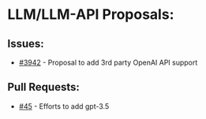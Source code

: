 # LLM/LLM-API Proposals:
## Issues:
- [#3942][3942] - Proposal to add 3rd party OpenAI API support

## Pull Requests:
- [#45][45] - Efforts to add gpt-3.5

[45]:https://github.com/Significant-Gravitas/Auto-GPT/pull/45
[3942]:https://github.com/Significant-Gravitas/Auto-GPT/issues/3942